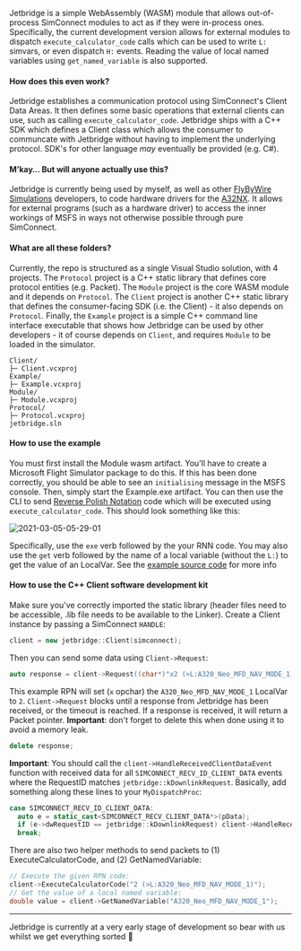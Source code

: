 Jetbridge is a simple WebAssembly (WASM) module that allows out-of-process SimConnect modules to act as if they were in-process ones. Specifically, the current development version allows for external modules to dispatch `execute_calculator_code` calls which can be used to write `L:` simvars, or even dispatch `H:` events. Reading the value of local named variables using `get_named_variable` is also supported.

#### How does this even work?

Jetbridge establishes a communication protocol using SimConnect's Client Data Areas. It then defines some basic operations that external clients can use, such as calling `execute_calculator_code`. Jetbridge ships with a C++ SDK which defines a Client class which allows the consumer to communcate with Jetbridge without having to implement the underlying protocol. SDK's for other language _may_ eventually be provided (e.g. C#).

#### M’kay… But will anyone actually use this?

Jetbridge is currently being used by myself, as well as other [FlyByWire Simulations](https://flybywiresim.com/) developers, to code hardware drivers for the [A32NX](https://github.com/flybywiresim/a32nx). It allows for external programs (such as a hardware driver) to access the inner workings of MSFS in ways not otherwise possible through pure SimConnect.


#### What are all these folders?

Currently, the repo is structured as a single Visual Studio solution, with 4 projects. The `Protocol` project is a C++ static library that defines core protocol entities (e.g. Packet). The `Module` project is the core WASM module and it depends on `Protocol`. The `Client` project is another C++ static library that defines the consumer-facing SDK (i.e. the Client) - it also depends on `Protocol`. Finally, the `Example` project is a simple C++ command line interface executable that shows how Jetbridge can be used by other developers - it of course depends on `Client`, and requires `Module` to be loaded in the simulator.

```
Client/
├─ Client.vcxproj
Example/
├─ Example.vcxproj
Module/
├─ Module.vcxproj
Protocol/
├─ Protocol.vcxproj
jetbridge.sln
```

#### How to use the example

You must first install the Module wasm artifact. You'll have to create a Microsoft Flight Simulator package to do this. If this has been done correctly, you should be able to see an `initialising` message in the MSFS console. Then, simply start the Example.exe artifact. You can then use the CLI to send [Reverse Polish Notation](https://docs.flightsimulator.com/html/Additional_Information/Reverse_Polish_Notation.htm) code which will be executed using `execute_calculator_code`. This should look something like this:

![2021-03-05-05-29-01](https://user-images.githubusercontent.com/7229472/110072171-478cfd80-7d75-11eb-859f-200f31bc6c6e.gif)

Specifically, use the `exe` verb followed by the your RNN code. You may also use the `get` verb followed by the name of a local variable (without the `L:`) to get the value of an LocalVar. See the [example source code](Example/Example.cc) for more info

#### How to use the C++ Client software development kit

Make sure you've correctly imported the static library (header files need to be accessible, .lib file needs to be available to the Linker).
Create a Client instance by passing a SimConnect `HANDLE`:

```c++
client = new jetbridge::Client(simconnect);
```

Then you can send some data using `Client->Request`:

```c++
auto response = client->Request((char*)"x2 (>L:A320_Neo_MFD_NAV_MODE_1)");
```

This example RPN will set (`x` opchar) the `A320_Neo_MFD_NAV_MODE_1` LocalVar to `2`.
`Client->Request` blocks until a response from Jetbridge has been received, or the timeout is reached.
If a response is received, it will return a Packet pointer.
**Important**: don't forget to delete this when done using it to avoid a memory leak.

```c++
delete response;
```

**Important**: You should call the `client->HandleReceivedClientDataEvent` function with received data for all `SIMCONNECT_RECV_ID_CLIENT_DATA` events where the RequestID matches `jetbridge::kDownlinkRequest`. Basically, add something along these lines to your `MyDispatchProc`:

```c++
case SIMCONNECT_RECV_ID_CLIENT_DATA:
  auto e = static_cast<SIMCONNECT_RECV_CLIENT_DATA*>(pData);
  if (e->dwRequestID == jetbridge::kDownlinkRequest) client->HandleReceivedClientDataEvent(e);
  break;
```

There are also two helper methods to send packets to (1) ExecuteCalculatorCode, and (2) GetNamedVariable:

```c++
// Execute the given RPN code:
client->ExecuteCalculatorCode("2 (>L:A320_Neo_MFD_NAV_MODE_1)");
// Get the value of a local named variable:
double value = client->GetNamedVariable("A320_Neo_MFD_NAV_MODE_1");
```

---

Jetbridge is currently at a very early stage of development so bear with us whilst we get everything sorted 🧸
